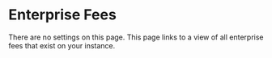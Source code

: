 # Enterprise Fees

There are no settings on this page. This page links to a view of all enterprise fees that exist on your instance.



